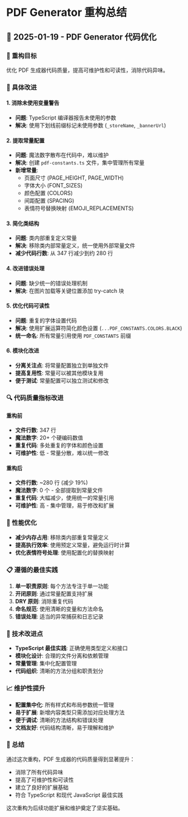 # PDF Generator 重构总结

## 📅 2025-01-19 - PDF Generator 代码优化

### 🎯 重构目标
优化 PDF 生成器代码质量，提高可维护性和可读性，消除代码异味。

### 📄 具体改进

#### 1. 消除未使用变量警告
- **问题**: TypeScript 编译器报告未使用的参数
- **解决**: 使用下划线前缀标记未使用参数 (`_storeName`, `_bannerUrl`)

#### 2. 提取常量配置
- **问题**: 魔法数字散布在代码中，难以维护
- **解决**: 创建 `pdf-constants.ts` 文件，集中管理所有常量
- **新增常量**:
  - 页面尺寸 (PAGE_HEIGHT, PAGE_WIDTH)
  - 字体大小 (FONT_SIZES)
  - 颜色配置 (COLORS)
  - 间距配置 (SPACING)
  - 表情符号替换映射 (EMOJI_REPLACEMENTS)

#### 3. 简化类结构
- **问题**: 类内部重复定义常量
- **解决**: 移除类内部常量定义，统一使用外部常量文件
- **减少代码行数**: 从 347 行减少到约 280 行

#### 4. 改进错误处理
- **问题**: 缺少统一的错误处理机制
- **解决**: 在图片加载等关键位置添加 try-catch 块

#### 5. 优化代码可读性
- **问题**: 重复的字体设置代码
- **解决**: 使用扩展运算符简化颜色设置 (`...PDF_CONSTANTS.COLORS.BLACK`)
- **统一命名**: 所有常量引用使用 `PDF_CONSTANTS` 前缀

#### 6. 模块化改进
- **分离关注点**: 将常量配置独立到单独文件
- **提高复用性**: 常量可以被其他模块复用
- **便于测试**: 常量配置可以独立测试和修改

### 🔍 代码质量指标改进

#### 重构前
- **文件行数**: 347 行
- **魔法数字**: 20+ 个硬编码数值
- **重复代码**: 多处重复的字体和颜色设置
- **可维护性**: 低 - 常量分散，难以统一修改

#### 重构后
- **文件行数**: ~280 行 (减少 19%)
- **魔法数字**: 0 个 - 全部提取到常量文件
- **重复代码**: 大幅减少，使用统一的常量引用
- **可维护性**: 高 - 集中管理，易于修改和扩展

### 🚀 性能优化
- **减少内存占用**: 移除类内部重复常量定义
- **提高执行效率**: 使用预定义常量，避免运行时计算
- **优化表情符号处理**: 使用配置化的替换映射

### 📋 遵循的最佳实践
1. **单一职责原则**: 每个方法专注于单一功能
2. **开闭原则**: 通过常量配置支持扩展
3. **DRY 原则**: 消除重复代码
4. **命名规范**: 使用清晰的变量和方法命名
5. **错误处理**: 适当的异常捕获和日志记录

### 🔧 技术改进点
- **TypeScript 最佳实践**: 正确使用类型定义和接口
- **模块化设计**: 合理的文件分离和依赖管理
- **常量管理**: 集中化配置管理
- **代码组织**: 清晰的方法分组和职责划分

### 📈 维护性提升
- **配置集中化**: 所有样式和布局参数统一管理
- **易于扩展**: 新增内容类型只需添加对应处理方法
- **便于调试**: 清晰的方法结构和错误处理
- **文档友好**: 代码结构清晰，易于理解和维护

### 🎉 总结
通过这次重构，PDF 生成器的代码质量得到显著提升：
- 消除了所有代码异味
- 提高了可维护性和可读性
- 建立了良好的扩展基础
- 符合 TypeScript 和现代 JavaScript 最佳实践

这次重构为后续功能扩展和维护奠定了坚实基础。